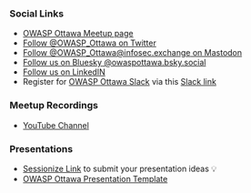### Social Links
* [OWASP Ottawa Meetup page](https://www.meetup.com/OWASP-Ottawa/)
* [Follow @OWASP_Ottawa on Twitter](https://twitter.com/OWASP_Ottawa)
* [Follow @OWASP_Ottawa@infosec.exchange on Mastodon](https://infosec.exchange/@OWASP_Ottawa)
* [Follow us on Bluesky @owaspottawa.bsky.social](https://bsky.app/profile/owaspottawa.bsky.social)
* [Follow us on LinkedIN](https://www.linkedin.com/company/owasp-ottawa)
* Register for [OWASP Ottawa Slack](https://owaspottawa.slack.com/) via this [Slack link](https://join.slack.com/t/owaspottawa/shared_invite/zt-1to3abst2-uDTXE_jEp_ywp0H7fP2Lbw)
  
### Meetup Recordings
* [YouTube Channel](https://www.youtube.com/@OWASP_Ottawa)

### Presentations
* [Sessionize Link](https://sessionize.com/owasp-ottawa-continuous-call-for-speakers2023/) to submit your presentation ideas &#128161; 
* [OWASP Ottawa Presentation Template](assets/images/OWASP%20Ottawa%20Template-2021.pptx)
